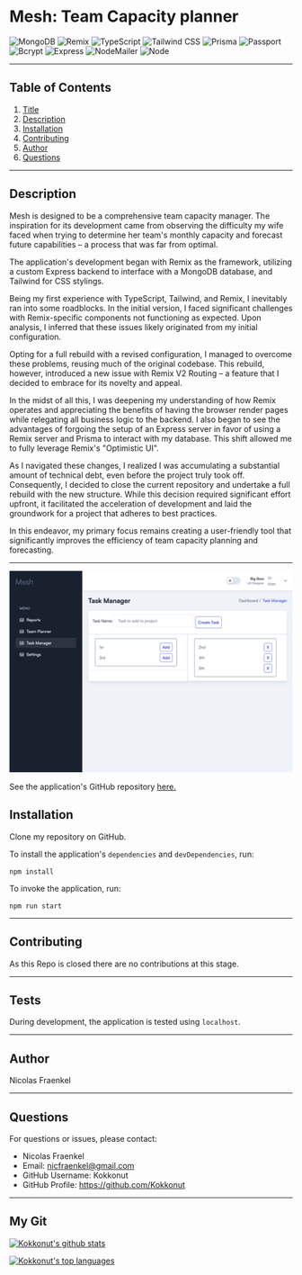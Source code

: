 # Mesh: Team Capacity planner
![MongoDB](https://img.shields.io/badge/MongoDB-%2347A248.svg?style=for-the-badge&logo=mongodb&logoColor=white)
![Remix](https://img.shields.io/badge/Remix-%230D1117.svg?style=for-the-badge&logo=remix&logoColor=white)
![TypeScript](https://img.shields.io/badge/TypeScript-%23007ACC.svg?style=for-the-badge&logo=typescript&logoColor=white)
![Tailwind CSS](https://img.shields.io/badge/Tailwind_CSS-%2338B2AC.svg?style=for-the-badge&logo=tailwind-css&logoColor=white)
![Prisma](https://img.shields.io/badge/Prisma-%231B222D.svg?style=for-the-badge&logo=prisma&logoColor=white)
![Passport](https://img.shields.io/badge/Passport-%23404d59.svg?style=for-the-badge&logo=passport&logoColor=white)
![Bcrypt](https://img.shields.io/badge/Bcrypt-%231F222E.svg?style=for-the-badge&logo=lets-encrypt&logoColor=white)
![Express](https://img.shields.io/badge/Express.js-%23404d59.svg?style=for-the-badge&logo=express&logoColor=white)
![NodeMailer](https://img.shields.io/badge/NodeMailer-%23000000.svg?style=for-the-badge)
![Node](https://img.shields.io/badge/Node.js-%23339933.svg?style=for-the-badge&logo=node.js&logoColor=white)


  ---
  ## Table of Contents
  1. [Title](#title)
  2. [Description](#description)
  3. [Installation](#installation)
  4. [Contributing](#contributing)
  5. [Author](#author)
  6. [Questions](#questions)
  
  ---
  ## Description
Mesh is designed to be a comprehensive team capacity manager. The inspiration for its development came from observing the difficulty my wife faced when trying to determine her team's monthly capacity and forecast future capabilities – a process that was far from optimal.

The application's development began with Remix as the framework, utilizing a custom Express backend to interface with a MongoDB database, and Tailwind for CSS stylings.

Being my first experience with TypeScript, Tailwind, and Remix, I inevitably ran into some roadblocks. In the initial version, I faced significant challenges with Remix-specific components not functioning as expected. Upon analysis, I inferred that these issues likely originated from my initial configuration.

Opting for a full rebuild with a revised configuration, I managed to overcome these problems, reusing much of the original codebase. This rebuild, however, introduced a new issue with Remix V2 Routing – a feature that I decided to embrace for its novelty and appeal.

In the midst of all this, I was deepening my understanding of how Remix operates and appreciating the benefits of having the browser render pages while relegating all business logic to the backend. I also began to see the advantages of forgoing the setup of an Express server in favor of using a Remix server and Prisma to interact with my database. This shift allowed me to fully leverage Remix's "Optimistic UI".

As I navigated these changes, I realized I was accumulating a substantial amount of technical debt, even before the project truly took off. Consequently, I decided to close the current repository and undertake a full rebuild with the new structure. While this decision required significant effort upfront, it facilitated the acceleration of development and laid the groundwork for a project that adheres to best practices.

In this endeavor, my primary focus remains creating a user-friendly tool that significantly improves the efficiency of team capacity planning and forecasting.

---

![Screen Shot](SC.jpeg)


See the application's GitHub repository [here.](https://github.com/Kokkonut/react-portfolio)

  ## Installation
  Clone my repository on GitHub.
  
  To install the application's `dependencies` and `devDependencies`, run:
  ```
  npm install
  ```
  
  To invoke the application, run:
  ```
  npm run start
  ```

  ---
  ## Contributing
As this Repo is closed there are no contributions at this stage.

  ---
  ## Tests
  During development, the application is tested using `localhost`.

  ---
  ## Author
  Nicolas Fraenkel

  ---
  ## Questions
  For questions or issues, please contact: 
  - Nicolas Fraenkel
  - Email: nicfraenkel@gmail.com
  - GitHub Username: Kokkonut
  - GitHub Profile: https://github.com/Kokkonut

  ---

  ## My Git

[![Kokkonut's github stats](https://github-readme-stats.vercel.app/api?username=Kokkonut&theme=blue-green)](https://github.com/Kokkonut/github-readme-stats)

[![Kokkonut's top languages](https://github-readme-stats.vercel.app/api/top-langs/?username=Kokkonut&theme=blue-green)](https://github.com/Kokkonut/github-readme-stats)
